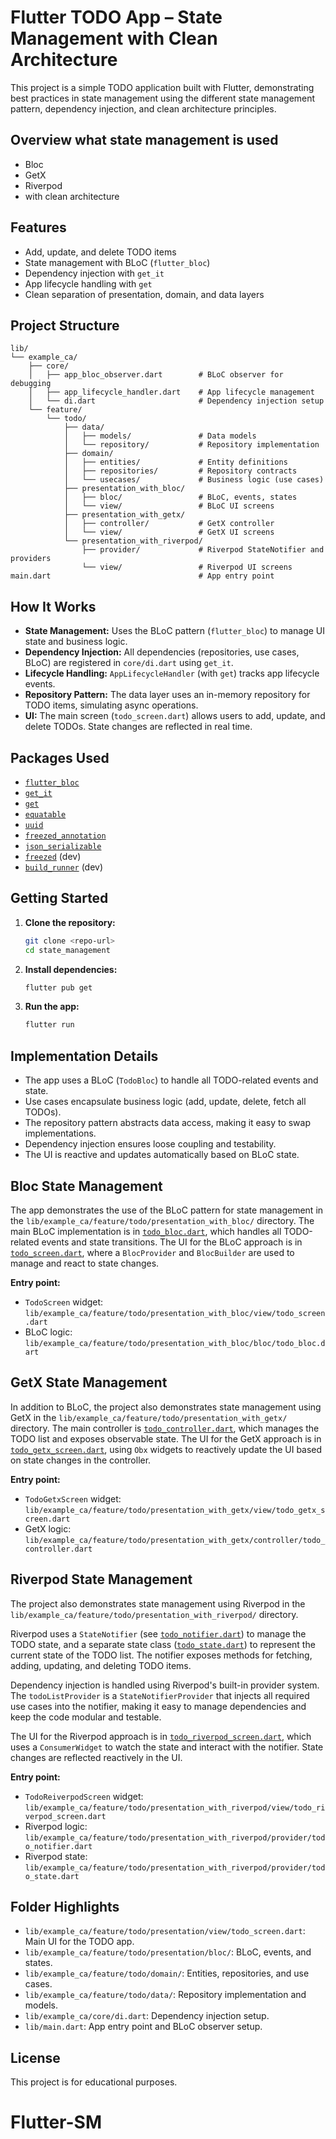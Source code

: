 # Flutter TODO App – State Management with Clean Architecture

This project is a simple TODO application built with Flutter, demonstrating best practices in state management using the different state management pattern, dependency injection, and clean architecture principles.

## Overview what state management is used
- Bloc
- GetX
- Riverpod
- with clean architecture

## Features
- Add, update, and delete TODO items
- State management with BLoC (`flutter_bloc`)
- Dependency injection with `get_it`
- App lifecycle handling with `get`
- Clean separation of presentation, domain, and data layers

## Project Structure
```plaintext
lib/
└── example_ca/
    ├── core/
    │   ├── app_bloc_observer.dart        # BLoC observer for debugging
    │   ├── app_lifecycle_handler.dart    # App lifecycle management
    │   └── di.dart                       # Dependency injection setup
    └── feature/
        └── todo/
            ├── data/
            │   ├── models/               # Data models
            │   └── repository/           # Repository implementation
            ├── domain/
            │   ├── entities/             # Entity definitions
            │   ├── repositories/         # Repository contracts
            │   └── usecases/             # Business logic (use cases)
            ├── presentation_with_bloc/
            │   ├── bloc/                 # BLoC, events, states
            │   └── view/                 # BLoC UI screens
            ├── presentation_with_getx/
            │   ├── controller/           # GetX controller
            │   └── view/                 # GetX UI screens
            └── presentation_with_riverpod/
                ├── provider/             # Riverpod StateNotifier and providers
                └── view/                 # Riverpod UI screens
main.dart                                 # App entry point
```
## How It Works
- **State Management:** Uses the BLoC pattern (`flutter_bloc`) to manage UI state and business logic.
- **Dependency Injection:** All dependencies (repositories, use cases, BLoC) are registered in `core/di.dart` using `get_it`.
- **Lifecycle Handling:** `AppLifecycleHandler` (with `get`) tracks app lifecycle events.
- **Repository Pattern:** The data layer uses an in-memory repository for TODO items, simulating async operations.
- **UI:** The main screen (`todo_screen.dart`) allows users to add, update, and delete TODOs. State changes are reflected in real time.

## Packages Used
- [`flutter_bloc`](https://pub.dev/packages/flutter_bloc)
- [`get_it`](https://pub.dev/packages/get_it)
- [`get`](https://pub.dev/packages/get)
- [`equatable`](https://pub.dev/packages/equatable)
- [`uuid`](https://pub.dev/packages/uuid)
- [`freezed_annotation`](https://pub.dev/packages/freezed_annotation)
- [`json_serializable`](https://pub.dev/packages/json_serializable)
- [`freezed`](https://pub.dev/packages/freezed) (dev)
- [`build_runner`](https://pub.dev/packages/build_runner) (dev)

## Getting Started
1. **Clone the repository:**
   ```bash
   git clone <repo-url>
   cd state_management
   ```
2. **Install dependencies:**
   ```bash
   flutter pub get
   ```
3. **Run the app:**
   ```bash
   flutter run
   ```

## Implementation Details
- The app uses a BLoC (`TodoBloc`) to handle all TODO-related events and state.
- Use cases encapsulate business logic (add, update, delete, fetch all TODOs).
- The repository pattern abstracts data access, making it easy to swap implementations.
- Dependency injection ensures loose coupling and testability.
- The UI is reactive and updates automatically based on BLoC state.

## Bloc State Management
The app demonstrates the use of the BLoC pattern for state management in the `lib/example_ca/feature/todo/presentation_with_bloc/` directory. The main BLoC implementation is in [`todo_bloc.dart`](lib/example_ca/feature/todo/presentation_with_bloc/bloc/todo_bloc.dart), which handles all TODO-related events and state transitions. The UI for the BLoC approach is in [`todo_screen.dart`](lib/example_ca/feature/todo/presentation_with_bloc/view/todo_screen.dart), where a `BlocProvider` and `BlocBuilder` are used to manage and react to state changes.

**Entry point:**
- `TodoScreen` widget: `lib/example_ca/feature/todo/presentation_with_bloc/view/todo_screen.dart`
- BLoC logic: `lib/example_ca/feature/todo/presentation_with_bloc/bloc/todo_bloc.dart`

## GetX State Management
In addition to BLoC, the project also demonstrates state management using GetX in the `lib/example_ca/feature/todo/presentation_with_getx/` directory. The main controller is [`todo_controller.dart`](lib/example_ca/feature/todo/presentation_with_getx/controller/todo_controller.dart), which manages the TODO list and exposes observable state. The UI for the GetX approach is in [`todo_getx_screen.dart`](lib/example_ca/feature/todo/presentation_with_getx/view/todo_getx_screen.dart), using `Obx` widgets to reactively update the UI based on state changes in the controller.

**Entry point:**
- `TodoGetxScreen` widget: `lib/example_ca/feature/todo/presentation_with_getx/view/todo_getx_screen.dart`
- GetX logic: `lib/example_ca/feature/todo/presentation_with_getx/controller/todo_controller.dart`

## Riverpod State Management
The project also demonstrates state management using Riverpod in the `lib/example_ca/feature/todo/presentation_with_riverpod/` directory. 

Riverpod uses a `StateNotifier` (see [`todo_notifier.dart`](lib/example_ca/feature/todo/presentation_with_riverpod/provider/todo_notifier.dart)) to manage the TODO state, and a separate state class ([`todo_state.dart`](lib/example_ca/feature/todo/presentation_with_riverpod/provider/todo_state.dart)) to represent the current state of the TODO list. The notifier exposes methods for fetching, adding, updating, and deleting TODO items.

Dependency injection is handled using Riverpod's built-in provider system. The `todoListProvider` is a `StateNotifierProvider` that injects all required use cases into the notifier, making it easy to manage dependencies and keep the code modular and testable.

The UI for the Riverpod approach is in [`todo_riverpod_screen.dart`](lib/example_ca/feature/todo/presentation_with_riverpod/view/todo_riverpod_screen.dart), which uses a `ConsumerWidget` to watch the state and interact with the notifier. State changes are reflected reactively in the UI.

**Entry point:**
- `TodoReiverpodScreen` widget: `lib/example_ca/feature/todo/presentation_with_riverpod/view/todo_riverpod_screen.dart`
- Riverpod logic: `lib/example_ca/feature/todo/presentation_with_riverpod/provider/todo_notifier.dart`
- Riverpod state: `lib/example_ca/feature/todo/presentation_with_riverpod/provider/todo_state.dart`

## Folder Highlights
- `lib/example_ca/feature/todo/presentation/view/todo_screen.dart`: Main UI for the TODO app.
- `lib/example_ca/feature/todo/presentation/bloc/`: BLoC, events, and states.
- `lib/example_ca/feature/todo/domain/`: Entities, repositories, and use cases.
- `lib/example_ca/feature/todo/data/`: Repository implementation and models.
- `lib/example_ca/core/di.dart`: Dependency injection setup.
- `lib/main.dart`: App entry point and BLoC observer setup.

## License
This project is for educational purposes.
# Flutter-SM
